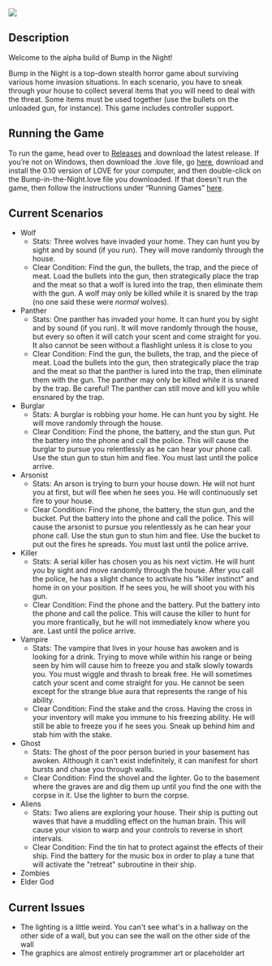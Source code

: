 <img src="https://joedono.github.io/img/screenshot/bump-in-the-night/02.png" />

## Description
Welcome to the alpha build of Bump in the Night!

Bump in the Night is a top-down stealth horror game about surviving various home invasion situations. In each scenario, you have to sneak through your house to collect several items that you will need to deal with the threat. Some items must be used together (use the bullets on the unloaded gun, for instance). This game includes controller support.

## Running the Game
To run the game, head over to [Releases](https://github.com/joedono/Bump-in-the-Night/releases) and download the latest release. If you’re not on Windows, then download the .love file, go [here](https://love2d.org), download and install the 0.10 version of LOVE for your computer, and then double-click on the Bump-in-the-Night.love file you downloaded. If that doesn't run the game, then follow the instructions under “Running Games” [here](https://love2d.org/wiki/Getting_Started).

## Current Scenarios
* Wolf
  * Stats: Three wolves have invaded your home. They can hunt you by sight and by sound (if you run). They will move randomly through the house.
  * Clear Condition: Find the gun, the bullets, the trap, and the piece of meat. Load the bullets into the gun, then strategically place the trap and the meat so that a wolf is lured into the trap, then eliminate them with the gun. A wolf may only be killed while it is snared by the trap (no one said these were *normal* wolves).
* Panther
  * Stats: One panther has invaded your home. It can hunt you by sight and by sound (if you run). It will move randomly through the house, but every so often it will catch your scent and come straight for you. It also cannot be seen without a flashlight unless it is close to you
  * Clear Condition: Find the gun, the bullets, the trap, and the piece of meat. Load the bullets into the gun, then strategically place the trap and the meat so that the panther is lured into the trap, then eliminate them with the gun. The panther may only be killed while it is snared by the trap. Be careful! The panther can still move and kill you while ensnared by the trap.
* Burglar
  * Stats: A burglar is robbing your home. He can hunt you by sight. He will move randomly through the house.
  * Clear Condition: Find the phone, the battery, and the stun gun. Put the battery into the phone and call the police. This will cause the burglar to pursue you relentlessly as he can hear your phone call. Use the stun gun to stun him and flee. You must last until the police arrive.
* Arsonist
  * Stats: An arson is trying to burn your house down. He will not hunt you at first, but will flee when he sees you. He will continuously set fire to your house.
  * Clear Condition: Find the phone, the battery, the stun gun, and the bucket. Put the battery into the phone and call the police. This will cause the arsonist to pursue you relentlessly as he can hear your phone call. Use the stun gun to stun him and flee. Use the bucket to put out the fires he spreads. You must last until the police arrive.
* Killer
  * Stats: A serial killer has chosen you as his next victim. He will hunt you by sight and move randomly through the house. After you call the police, he has a slight chance to activate his "killer instinct" and home in on your position. If he sees you, he will shoot you with his gun.
  * Clear Condition: Find the phone and the battery. Put the battery into the phone and call the police. This will cause the killer to hunt for you more frantically, but he will not immediately know where you are. Last until the police arrive.
* Vampire
  * Stats: The vampire that lives in your house has awoken and is looking for a drink. Trying to move while within his range or being seen by him will cause him to freeze you and stalk slowly towards you. You must wiggle and thrash to break free. He will sometimes catch your scent and come straight for you. He cannot be seen except for the strange blue aura that represents the range of his ability.
  * Clear Condition: Find the stake and the cross. Having the cross in your inventory will make you immune to his freezing ability. He will still be able to freeze you if he sees you. Sneak up behind him and stab him with the stake.
* Ghost
  * Stats: The ghost of the poor person buried in your basement has awoken. Although it can't exist indefinitely, it can manifest for short bursts and chase you through walls.
  * Clear Condition: Find the shovel and the lighter. Go to the basement where the graves are and dig them up until you find the one with the corpse in it. Use the lighter to burn the corpse.
* Aliens
  * Stats: Two aliens are exploring your house. Their ship is putting out waves that have a muddling effect on the human brain. This will cause your vision to warp and your controls to reverse in short intervals.
  * Clear Condition: Find the tin hat to protect against the effects of their ship. Find the battery for the music box in order to play a tune that will activate the "retreat" subroutine in their ship.
* Zombies
* Elder God

## Current Issues
* The lighting is a little weird. You can't see what's in a hallway on the other side of a wall, but you can see the wall on the other side of the wall
* The graphics are almost entirely programmer art or placeholder art